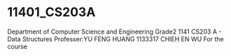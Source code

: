 # 11401_CS203A
Department of Computer Science and Engineering Grade2	1141	CS203	A	- Data Structures
Professer:YU FENG HUANG
1133317 CHIEH EN WU
For the course
